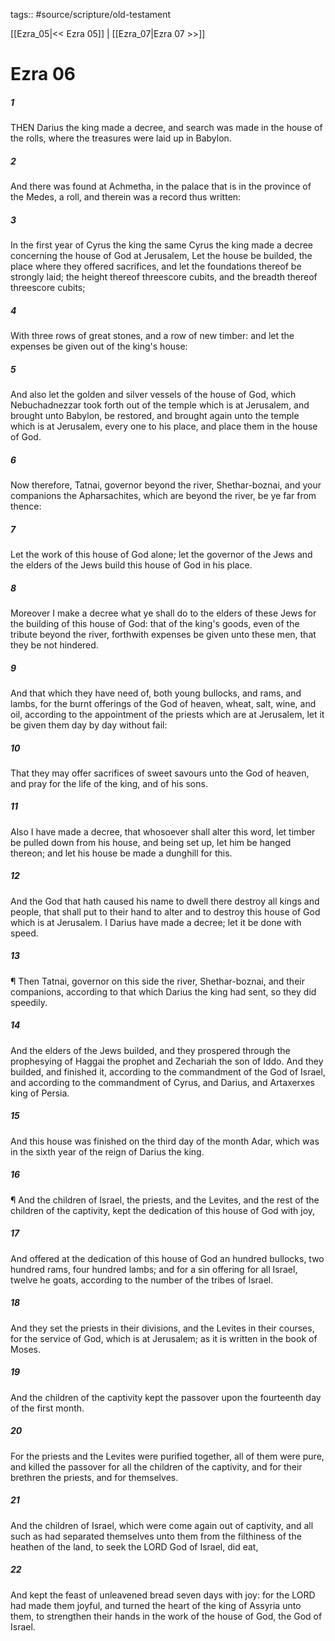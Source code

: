 tags:: #source/scripture/old-testament

[[Ezra_05|<< Ezra 05]] | [[Ezra_07|Ezra 07 >>]]

# Ezra 06

##### 1

THEN Darius the king made a decree, and search was made in the house of the rolls, where the treasures were laid up in Babylon.

##### 2

And there was found at Achmetha, in the palace that is in the province of the Medes, a roll, and therein was a record thus written:

##### 3

In the first year of Cyrus the king the same Cyrus the king made a decree concerning the house of God at Jerusalem, Let the house be builded, the place where they offered sacrifices, and let the foundations thereof be strongly laid; the height thereof threescore cubits, and the breadth thereof threescore cubits;

##### 4

With three rows of great stones, and a row of new timber: and let the expenses be given out of the king's house:

##### 5

And also let the golden and silver vessels of the house of God, which Nebuchadnezzar took forth out of the temple which is at Jerusalem, and brought unto Babylon, be restored, and brought again unto the temple which is at Jerusalem, every one to his place, and place them in the house of God.

##### 6

Now therefore, Tatnai, governor beyond the river, Shethar-boznai, and your companions the Apharsachites, which are beyond the river, be ye far from thence:

##### 7

Let the work of this house of God alone; let the governor of the Jews and the elders of the Jews build this house of God in his place.

##### 8

Moreover I make a decree what ye shall do to the elders of these Jews for the building of this house of God: that of the king's goods, even of the tribute beyond the river, forthwith expenses be given unto these men, that they be not hindered.

##### 9

And that which they have need of, both young bullocks, and rams, and lambs, for the burnt offerings of the God of heaven, wheat, salt, wine, and oil, according to the appointment of the priests which are at Jerusalem, let it be given them day by day without fail:

##### 10

That they may offer sacrifices of sweet savours unto the God of heaven, and pray for the life of the king, and of his sons.

##### 11

Also I have made a decree, that whosoever shall alter this word, let timber be pulled down from his house, and being set up, let him be hanged thereon; and let his house be made a dunghill for this.

##### 12

And the God that hath caused his name to dwell there destroy all kings and people, that shall put to their hand to alter and to destroy this house of God which is at Jerusalem. I Darius have made a decree; let it be done with speed.

##### 13

¶ Then Tatnai, governor on this side the river, Shethar-boznai, and their companions, according to that which Darius the king had sent, so they did speedily.

##### 14

And the elders of the Jews builded, and they prospered through the prophesying of Haggai the prophet and Zechariah the son of Iddo. And they builded, and finished it, according to the commandment of the God of Israel, and according to the commandment of Cyrus, and Darius, and Artaxerxes king of Persia.

##### 15

And this house was finished on the third day of the month Adar, which was in the sixth year of the reign of Darius the king.

##### 16

¶ And the children of Israel, the priests, and the Levites, and the rest of the children of the captivity, kept the dedication of this house of God with joy,

##### 17

And offered at the dedication of this house of God an hundred bullocks, two hundred rams, four hundred lambs; and for a sin offering for all Israel, twelve he goats, according to the number of the tribes of Israel.

##### 18

And they set the priests in their divisions, and the Levites in their courses, for the service of God, which is at Jerusalem; as it is written in the book of Moses.

##### 19

And the children of the captivity kept the passover upon the fourteenth day of the first month.

##### 20

For the priests and the Levites were purified together, all of them were pure, and killed the passover for all the children of the captivity, and for their brethren the priests, and for themselves.

##### 21

And the children of Israel, which were come again out of captivity, and all such as had separated themselves unto them from the filthiness of the heathen of the land, to seek the LORD God of Israel, did eat,

##### 22

And kept the feast of unleavened bread seven days with joy: for the LORD had made them joyful, and turned the heart of the king of Assyria unto them, to strengthen their hands in the work of the house of God, the God of Israel.
